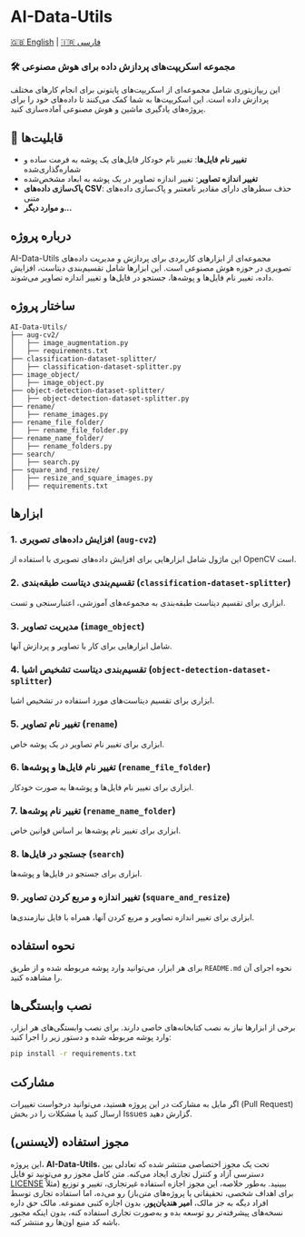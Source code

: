 # AI-Data-Utils

[🇬🇧 English](README.md) | [🇮🇷 فارسی](README.fa.md)

### 🛠️ مجموعه اسکریپت‌های پردازش داده برای هوش مصنوعی

این ریپازیتوری شامل مجموعه‌ای از اسکریپت‌های پایتونی برای انجام کارهای مختلف پردازش داده است. این اسکریپت‌ها به شما کمک می‌کنند تا داده‌های خود را برای پروژه‌های یادگیری ماشین و هوش مصنوعی آماده‌سازی کنید.

## 📌 قابلیت‌ها
- **تغییر نام فایل‌ها**: تغییر نام خودکار فایل‌های یک پوشه به فرمت ساده و شماره‌گذاری‌شده
- **تغییر اندازه تصاویر**: تغییر اندازه تصاویر در یک پوشه به ابعاد مشخص‌شده
- **پاک‌سازی داده‌های CSV**: حذف سطرهای دارای مقادیر نامعتبر و پاک‌سازی داده‌های متنی
- **و موارد دیگر...**

## درباره پروژه
AI-Data-Utils مجموعه‌ای از ابزارهای کاربردی برای پردازش و مدیریت داده‌های تصویری در حوزه هوش مصنوعی است. این ابزارها شامل تقسیم‌بندی دیتاست، افزایش داده، تغییر نام فایل‌ها و پوشه‌ها، جستجو در فایل‌ها و تغییر اندازه تصاویر می‌شوند.

## ساختار پروژه

```
AI-Data-Utils/
├── aug-cv2/
│   ├── image_augmentation.py
│   ├── requirements.txt
├── classification-dataset-splitter/
│   ├── classification-dataset-splitter.py
├── image_object/
│   ├── image_object.py
├── object-detection-dataset-splitter/
│   ├── object-detection-dataset-splitter.py
├── rename/
│   ├── rename_images.py
├── rename_file_folder/
│   ├── rename_file_folder.py
├── rename_name_folder/
│   ├── rename_folders.py
├── search/
│   ├── search.py
├── square_and_resize/
│   ├── resize_and_square_images.py
│   ├── requirements.txt
```

## ابزارها

### 1. **افزایش داده‌های تصویری** (`aug-cv2`)
این ماژول شامل ابزارهایی برای افزایش داده‌های تصویری با استفاده از OpenCV است.

### 2. **تقسیم‌بندی دیتاست طبقه‌بندی** (`classification-dataset-splitter`)
ابزاری برای تقسیم دیتاست طبقه‌بندی به مجموعه‌های آموزشی، اعتبارسنجی و تست.

### 3. **مدیریت تصاویر** (`image_object`)
شامل ابزارهایی برای کار با تصاویر و پردازش آنها.

### 4. **تقسیم‌بندی دیتاست تشخیص اشیا** (`object-detection-dataset-splitter`)
ابزاری برای تقسیم دیتاست‌های مورد استفاده در تشخیص اشیا.

### 5. **تغییر نام تصاویر** (`rename`)
ابزاری برای تغییر نام تصاویر در یک پوشه خاص.

### 6. **تغییر نام فایل‌ها و پوشه‌ها** (`rename_file_folder`)
ابزاری برای تغییر نام فایل‌ها و پوشه‌ها به صورت خودکار.

### 7. **تغییر نام پوشه‌ها** (`rename_name_folder`)
ابزاری برای تغییر نام پوشه‌ها بر اساس قوانین خاص.

### 8. **جستجو در فایل‌ها** (`search`)
ابزاری برای جستجو در فایل‌ها و پوشه‌ها.

### 9. **تغییر اندازه و مربع کردن تصاویر** (`square_and_resize`)
ابزاری برای تغییر اندازه تصاویر و مربع کردن آنها، همراه با فایل نیازمندی‌ها.

## نحوه استفاده
برای هر ابزار، می‌توانید وارد پوشه مربوطه شده و از طریق `README.md` نحوه اجرای آن را مشاهده کنید.

## نصب وابستگی‌ها
برخی از ابزارها نیاز به نصب کتابخانه‌های خاصی دارند. برای نصب وابستگی‌های هر ابزار، وارد پوشه مربوطه شده و دستور زیر را اجرا کنید:

```bash
pip install -r requirements.txt
```

## مشارکت
اگر مایل به مشارکت در این پروژه هستید، می‌توانید درخواست تغییرات (Pull Request) ارسال کنید یا مشکلات را در بخش Issues گزارش دهید.

## مجوز استفاده (لایسنس)
این پروژه، **AI-Data-Utils**، تحت یک مجوز اختصاصی منتشر شده که تعادلی بین دسترسی آزاد و کنترل تجاری ایجاد می‌کنه. متن کامل مجوز رو می‌تونید تو فایل [LICENSE](LICENSE.md) ببینید. به‌طور خلاصه، این مجوز اجازه استفاده غیرتجاری، تغییر و توزیع (مثلاً برای اهداف شخصی، تحقیقاتی یا پروژه‌های متن‌باز) رو می‌ده، اما استفاده تجاری توسط افراد دیگه به جز مالک، **امیر هندیان‌پور**، بدون اجازه کتبی ممنوعه. مالک حق داره نسخه‌های پیشرفته‌تر رو توسعه بده و به‌صورت تجاری استفاده کنه، بدون اینکه مجبور باشه کد منبع اون‌ها رو منتشر کنه.
